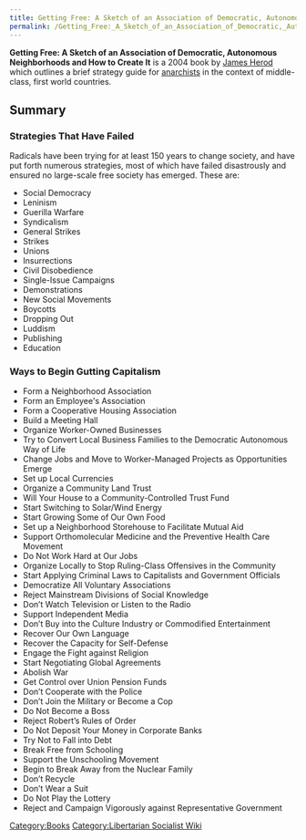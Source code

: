 ```yaml
---
title: Getting Free: A Sketch of an Association of Democratic, Autonomous Neighborhoods and How to Create It
permalink: /Getting_Free:_A_Sketch_of_an_Association_of_Democratic,_Autonomous_Neighborhoods_and_How_to_Create_It/
---
```


**Getting Free: A Sketch of an Association of Democratic, Autonomous
Neighborhoods and How to Create It** is a 2004 book by [James
Herod](James_Herod.md "wikilink") which outlines a brief strategy guide for
[anarchists](Anarchism.md "wikilink") in the context of middle-class, first
world countries.

## Summary

### Strategies That Have Failed

Radicals have been trying for at least 150 years to change society, and
have put forth numerous strategies, most of which have failed
disastrously and ensured no large-scale free society has emerged. These
are:

- Social Democracy
- Leninism
- Guerilla Warfare
- Syndicalism
- General Strikes
- Strikes
- Unions
- Insurrections
- Civil Disobedience
- Single-Issue Campaigns
- Demonstrations
- New Social Movements
- Boycotts
- Dropping Out
- Luddism
- Publishing
- Education

### Ways to Begin Gutting Capitalism

- Form a Neighborhood Association
- Form an Employee's Association
- Form a Cooperative Housing Association
- Build a Meeting Hall
- Organize Worker-Owned Businesses
- Try to Convert Local Business Families to the Democratic Autonomous
  Way of Life
- Change Jobs and Move to Worker-Managed Projects as Opportunities
  Emerge
- Set up Local Currencies
- Organize a Community Land Trust
- Will Your House to a Community-Controlled Trust Fund
- Start Switching to Solar/Wind Energy
- Start Growing Some of Our Own Food
- Set up a Neighborhood Storehouse to Facilitate Mutual Aid
- Support Orthomolecular Medicine and the Preventive Health Care
  Movement
- Do Not Work Hard at Our Jobs
- Organize Locally to Stop Ruling-Class Offensives in the Community
- Start Applying Criminal Laws to Capitalists and Government Officials
- Democratize All Voluntary Associations
- Reject Mainstream Divisions of Social Knowledge
- Don’t Watch Television or Listen to the Radio
- Support Independent Media
- Don’t Buy into the Culture Industry or Commodified Entertainment
- Recover Our Own Language
- Recover the Capacity for Self-Defense
- Engage the Fight against Religion
- Start Negotiating Global Agreements
- Abolish War
- Get Control over Union Pension Funds
- Don’t Cooperate with the Police
- Don’t Join the Military or Become a Cop
- Do Not Become a Boss
- Reject Robert’s Rules of Order
- Do Not Deposit Your Money in Corporate Banks
- Try Not to Fall into Debt
- Break Free from Schooling
- Support the Unschooling Movement
- Begin to Break Away from the Nuclear Family
- Don’t Recycle
- Don’t Wear a Suit
- Do Not Play the Lottery
- Reject and Campaign Vigorously against Representative Government

[Category:Books](Category:Books.md "wikilink") [Category:Libertarian
Socialist Wiki](Category:Libertarian_Socialist_Wiki.md "wikilink")